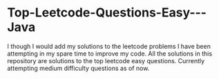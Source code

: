 # Top-Leetcode-Questions-Easy---Java
I though I would add my solutions to the leetcode problems I have been attempting in my spare time to improve my code.
All the solutions in this repository are solutions to the top leetcode easy questions. Currently attempting medium difficulty questions as of now.
